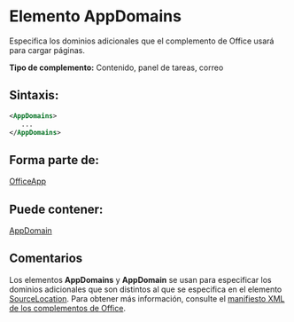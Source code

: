 
# <a name="appdomains-element"></a>Elemento AppDomains
Especifica los dominios adicionales que el complemento de Office usará para cargar páginas.

 **Tipo de complemento:** Contenido, panel de tareas, correo


## <a name="syntax:"></a>Sintaxis:


```XML
<AppDomains>
   ...
</AppDomains>
```


## <a name="contained-in:"></a>Forma parte de:

[OfficeApp](../../reference/manifest/officeapp.md)


## <a name="can-contain:"></a>Puede contener:

[AppDomain](../../reference/manifest/appdomain.md)


## <a name="remarks"></a>Comentarios

Los elementos **AppDomains** y **AppDomain** se usan para especificar los dominios adicionales que son distintos al que se especifica en el elemento [SourceLocation](../../reference/manifest/sourcelocation.md). Para obtener más información, consulte el [manifiesto XML de los complementos de Office](../../docs/overview/add-in-manifests.md).

